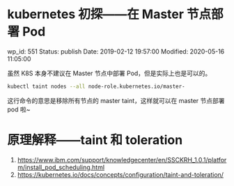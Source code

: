 # kubernetes 初探——在 Master 节点部署 Pod


wp_id: 551
Status: publish
Date: 2019-02-12 19:57:00
Modified: 2020-05-16 11:05:00


虽然 K8S 本身不建议在 Master 节点中部署 Pod，但是实际上也是可以的。

```sh
kubectl taint nodes --all node-role.kubernetes.io/master-
```

这行命令的意思是移除所有节点的 master taint，这样就可以在 master 节点部署 pod 啦~

# 原理解释——taint 和 toleration


1. https://www.ibm.com/support/knowledgecenter/en/SSCKRH_1.0.1/platform/install_pod_scheduling.html
2. https://kubernetes.io/docs/concepts/configuration/taint-and-toleration/
